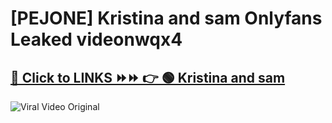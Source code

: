 
 # [PEJONE] Kristina and sam Onlyfans Leaked videonwqx4

## <h2><a href="https://clipsfans.com/Kristina_and_sam&ref=git">🔗 Click to LINKS ⏩⏩ 👉 🟢 Kristina and sam </a></h2>

<a href="https://clipsfans.com/Kristina_and_sam&ref=git" rel="nofollow" data-target="animated-image.originalLink"><img src="https://i.ibb.co.com/xMMVF88/686577567.gif" alt="Viral Video Original" style="max-width: 100%; display: inline-block;" data-target="animated-image.originalImage"></a>


